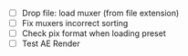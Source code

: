 - [ ] Drop file: load muxer (from file extension)
- [ ] Fix muxers incorrect sorting
- [ ] Check pix format when loading preset
- [ ] Test AE Render
